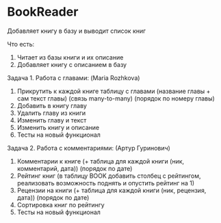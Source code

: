 # BookReader
Добавляет книгу в базу и выводит список книг

Что есть:
1) Читает из базы книги и их описание
2) Добавляет книгу с описанием в базу

Задача 1. Работа с главами: (Maria Rozhkova)
1) Прикрутить к каждой книге таблицу с главами (название главы + сам текст главы) (связь many-to-many) (порядок по номеру главы)
2) Добавить в книгу главу
3) Удалить главу из книги
4) Изменить главу и текст
5) Изменить книгу и описание
6) Тесты на новый функционал

Задача 2. Работа с комментариями: (Артур Гуринович)
1) Комментарии к книге (+ таблица для каждой книги (ник, комментарий, дата)) (порядок по дате)
2) Рейтинг книг (в таблицу BOOK добавить столбец с рейтингом, реализовать возможность поднять и опустить рейтинг на 1)
3) Рецензии на книги (+ таблица для каждой книги (ник, рецензия, дата)) (порядок по дате)
4) Сортировка книг по рейтингу
5) Тесты на новый функционал
